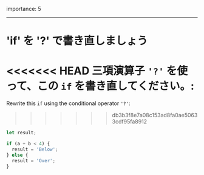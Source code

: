 importance: 5

---

# 'if' を '?' で書き直しましょう

<<<<<<< HEAD
三項演算子 `'?'` を使って、この `if` を書き直してください。:
=======
Rewrite this `if` using the conditional operator `'?'`:
>>>>>>> db3b3f8e7a08c153ad8fa0ae50633cdf95fa8912

```js
let result;

if (a + b < 4) {
  result = 'Below';
} else {
  result = 'Over';
}
```
